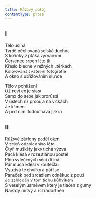```yaml
---
title: Růžový pokoj
contentType: prose
---
```


<section>

## I

Tělo usíná  
Tvrdě pěchovaná selská duchna  
S kořínky z ptáka vyrvanými  
Červenec srpen léto tlí  
Křeslo bledne v režných utěrkách  
Kolorovaná svatební fotografie  
A okno s ukřižováním slunce

Tělo v pohřížení  
Už neví co je slast  
Samo do sebe jak prorůstá  
V ústech na prsou a na víčkách  
Je kámen  
A pod ním dodoutnává jiskra

## II

Růžové záclony podél oken  
V zeleň odpoledního léta  
Čtyři muškáty jako tichá výzva  
Pach klesá v rozestlanou postel  
Plno svlečených věcí dřímá  
Pár much kdesi v koutečku  
Využívá té chvilky a páří se  
Panáček pod zrcadlem odněkud z pouti  
Je zahleděn v tom tichu bůhvíkam  
S veselým úsměvem který je tlačen z gumy  
Navždy mrtvý a rozradostněn

</section>
